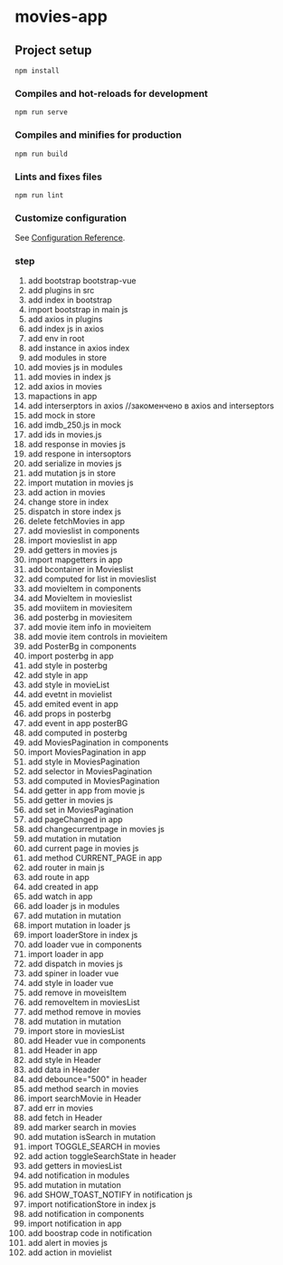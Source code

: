 # movies-app

## Project setup
```
npm install
```

### Compiles and hot-reloads for development
```
npm run serve
```

### Compiles and minifies for production
```
npm run build
```

### Lints and fixes files
```
npm run lint
```

### Customize configuration
See [Configuration Reference](https://cli.vuejs.org/config/).

### step
1. add bootstrap bootstrap-vue
2. add plugins in src
3. add index in bootstrap
4. import bootstrap in main js
5. add axios in plugins
6. add index js in axios
7. add env in root
8. add instance in axios index
9. add modules in store
10. add movies js in modules
11. add movies in index js
12. add axios in movies
13. mapactions in app
14. add interserptors in axios //закоменчено в axios and interseptors
15. add mock in store
16. add imdb_250.js in mock
17. add ids in movies.js
18. add response in movies js
19. add respone in intersoptors
20. add serialize in movies js
21. add mutation js in store
22. import mutation in movies js
23. add action in movies
24. change store in index
25. dispatch in store index js
26. delete fetchMovies in app
27. add movieslist in components
28. import movieslist in app
29. add getters in movies js
30. import mapgetters in app
31. add bcontainer in Movieslist
32. add computed for list in movieslist
33. add movieItem in components
34. add MovieItem in movieslist
35. add moviitem in moviesitem
36. add posterbg in moviesitem
37. add movie item info in movieitem
38. add movie item controls in movieitem
39. add PosterBg in components
40. import posterbg in app
41. add style in posterbg
42. add style in app
43. add style in movieList
44. add evetnt in movielist
45. add emited event in app
46. add props in posterbg
47. add event in app posterBG
48. add computed in posterbg
49. add MoviesPagination in components
50. import MoviesPagination in app
51. add style in MoviesPagination
52. add selector in MoviesPagination
53. add computed in MoviesPagination
54. add getter in app from movie js
55. add getter in movies js
56. add set in MoviesPagination
57. add pageChanged in app
58. add changecurrentpage in movies js
59. add mutation in mutation
60. add current page in movies js
61. add method CURRENT_PAGE in app
62. add router in main js
63. add route in app
64. add created in app
65. add watch in app
66. add loader js in modules
67. add mutation in mutation
68. import mutation in loader js
69. import loaderStore in index js
70. add loader vue in components
71. import loader in app
72. add dispatch in movies js
73. add spiner in loader vue
74. add style in loader vue
75. add remove in moveisItem
76. add removeItem in moviesList
77. add method remove in movies
78. add mutation in mutation
79. import store in moviesList
80. add Header vue in components
81. add Header in app
82. add style in Header
83. add data in Header
84. add debounce="500" in header
85. add method search in movies
86. import searchMovie in Header
87. add err in movies
88. add fetch in Header
89. add marker search in movies
90. add mutation isSearch in mutation
91. import TOGGLE_SEARCH in movies
92. add action toggleSearchState in header
93. add getters in moviesList
94. add notification in modules
95. add mutation in mutation
96. add SHOW_TOAST_NOTIFY in notification js
97. import notificationStore in index js
98. add notification in components
99. import notification in app
100. add boostrap code in notification
101. add alert in movies js
102. add action in movielist